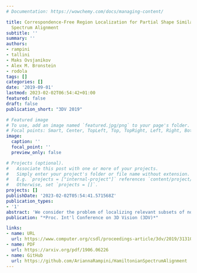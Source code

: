 ```yaml
---
# Documentation: https://wowchemy.com/docs/managing-content/

title: Correspondence-Free Region Localization for Partial Shape Similarity via Hamiltonian
  Spectrum Alignment
subtitle: ''
summary: ''
authors:
- rampini
- tallini
- Maks Ovsjanikov
- Alex M. Bronstein
- rodola
tags: []
categories: []
date: '2019-09-01'
lastmod: 2023-02-02T06:54:42+01:00
featured: false
draft: false
publication_short: "3DV 2019"

# Featured image
# To use, add an image named `featured.jpg/png` to your page's folder.
# Focal points: Smart, Center, TopLeft, Top, TopRight, Left, Right, BottomLeft, Bottom, BottomRight.
image:
  caption: ''
  focal_point: ''
  preview_only: false

# Projects (optional).
#   Associate this post with one or more of your projects.
#   Simply enter your project's folder or file name without extension.
#   E.g. `projects = ["internal-project"]` references `content/project/deep-learning/index.md`.
#   Otherwise, set `projects = []`.
projects: []
publishDate: '2023-02-02T05:54:41.571568Z'
publication_types:
- '1'
abstract: 'We consider the problem of localizing relevant subsets of non-rigid geometric shapes given only a partial 3D query as the input. Such problems arise in several challenging tasks in 3D vision and graphics, including partial shape similarity, retrieval, and non-rigid correspondence. We phrase the problem as one of alignment between short sequences of eigenvalues of basic differential operators, which are constructed upon a scalar function defined on the 3D surfaces. Our method therefore seeks for a scalar function that entails this alignment. Differently from existing approaches, we do not require solving for a correspondence between the query and the target, therefore greatly simplifying the optimization process; our core technique is also descriptor-free, as it is driven by the geometry of the two objects as encoded in their operator spectra. We further show that our spectral alignment algorithm provides a remarkably simple alternative to the recent shape-from-spectrum reconstruction approaches. For both applications, we demonstrate improvement over the state-of-the-art either in terms of accuracy or computational cost.'
publication: "*Proc. Int'l Conference on 3D Vision (3DV)*"

links:
- name: URL
  url: https://www.computer.org/csdl/proceedings-article/3dv/2019/313100a037/1ezRALztN1m
- name: PDF
  url: https://arxiv.org/pdf/1906.06226
- name: GitHub
  url: https://github.com/AriannaRampini/HamiltonianSpectrumAlignment
---
```

